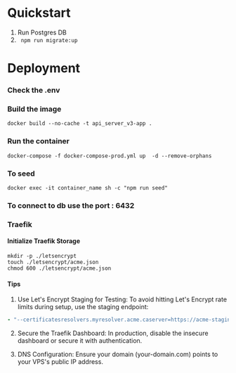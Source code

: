 # Quickstart
1. Run Postgres DB   
2. `` npm run migrate:up``

# Deployment
### Check the .env
### Build the image
``` docker build --no-cache -t api_server_v3-app .  ```
### Run the container
``` docker-compose -f docker-compose-prod.yml up  -d --remove-orphans ```
### To seed 
``` docker exec -it container_name sh -c "npm run seed" ```
### To connect to db use the port : 6432

### Traefik
#### Initialize Traefik Storage
``` 
mkdir -p ./letsencrypt
touch ./letsencrypt/acme.json
chmod 600 ./letsencrypt/acme.json 
```   
#### Tips
1. Use Let's Encrypt Staging for Testing: To avoid hitting Let's Encrypt rate limits during setup, use the staging endpoint:


``` yaml
- "--certificatesresolvers.myresolver.acme.caserver=https://acme-staging-v02.api.letsencrypt.org/directory"
```  

2. Secure the Traefik Dashboard: In production, disable the insecure dashboard or secure it with authentication.

3. DNS Configuration: Ensure your domain (your-domain.com) points to your VPS's public IP address.


